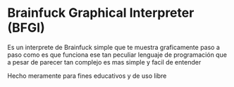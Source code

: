 # Brainfuck Graphical Interpreter (BFGI)

Es un interprete de Brainfuck simple que te muestra graficamente paso a paso como es que funciona ese tan peculiar lenguaje de programación que a pesar de parecer tan complejo es mas simple y facil de entender

Hecho meramente para fines educativos y de uso libre 

